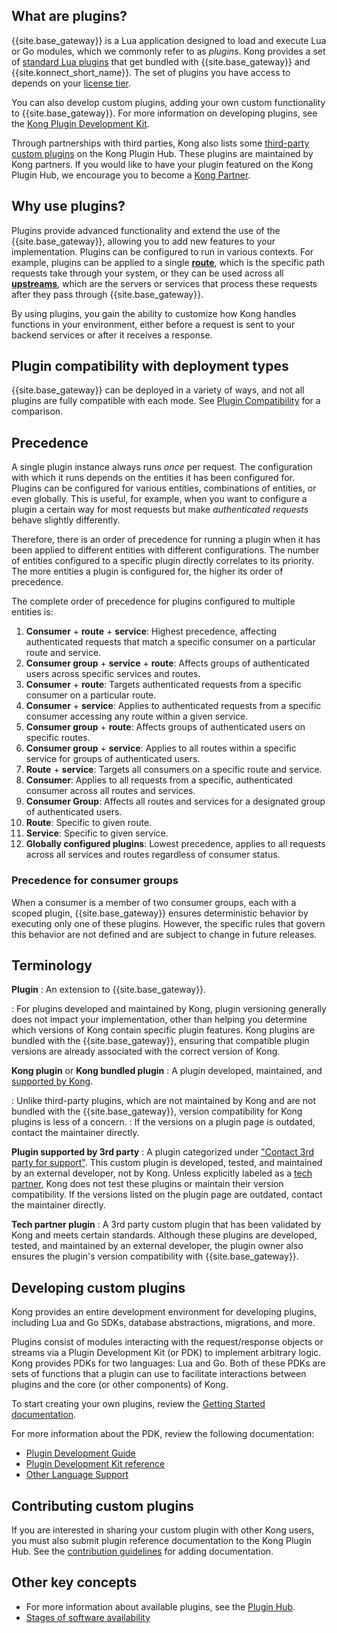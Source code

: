 <!-- shared with the Plugin Hub: Plugin Overview, Kong Gateway: Developing Plugins Overview, and Kong Gateway: Understanding Kong: Plugins -->
## What are plugins?

{{site.base_gateway}} is a Lua application designed to load and execute Lua or Go modules, which
we commonly refer to as _plugins_. Kong provides a set of
[standard Lua plugins](/hub/?support=kong-inc) that get bundled with {{site.base_gateway}} and
{{site.konnect_short_name}}. The set of plugins you
have access to depends on your [license tier](/hub/plugins/license-tiers/).

You can also develop custom plugins, adding your own custom functionality to {{site.base_gateway}}. For more information on developing plugins, see the [Kong Plugin Development Kit](/gateway/latest/plugin-development/pdk/).

Through partnerships with third parties, Kong also lists some [third-party custom plugins](/hub/?support=third-party-partner%2Ccommunity) on the Kong Plugin Hub. These plugins are maintained by Kong partners. If you would like to have your plugin featured on the Kong Plugin Hub, we encourage you to become a [Kong Partner](https://konghq.com/partners/).

## Why use plugins?

Plugins provide advanced functionality and extend the use of the {{site.base_gateway}}, allowing you to add new features to your implementation. Plugins can be configured to run in various contexts. For example, plugins can be applied to a single [**route**](/gateway/latest/key-concepts/services/), which is the specific path requests take through your system, or they can be used across all [**upstreams**](/gateway/latest/key-concepts/upstreams), which are the servers or services that process these requests after they pass through {{site.base_gateway}}. 

By using plugins, you gain the ability to customize how Kong handles functions in your environment, either before a request is sent to your backend services or after it receives a response. 

## Plugin compatibility with deployment types

{{site.base_gateway}} can be deployed in a variety of ways, and not all plugins
are fully compatible with each mode. See [Plugin Compatibility](/hub/plugins/compatibility#plugin-compatibility)
for a comparison.

## Precedence

A single plugin instance always runs _once_ per request. The
configuration with which it runs depends on the entities it has been
configured for.
Plugins can be configured for various entities, combinations of entities, or even globally.
This is useful, for example, when you want to configure a plugin a certain way for most requests but make _authenticated requests_ behave slightly differently.

Therefore, there is an order of precedence for running a plugin when it has been applied to different entities with different configurations. The number of entities configured to a specific plugin directly correlates to its priority. The more entities a plugin is configured for, the higher its order of precedence.

The complete order of precedence for plugins configured to multiple entities is:


1. **Consumer** + **route** + **service**: Highest precedence, affecting authenticated requests that match a specific consumer on a particular route and service.
1. **Consumer group** + **service** + **route**: Affects groups of authenticated users across specific services and routes.
1. **Consumer** + **route**: Targets authenticated requests from a specific consumer on a particular route.
1. **Consumer** + **service**: Applies to authenticated requests from a specific consumer accessing any route within a given service.
1. **Consumer group** + **route**: Affects groups of authenticated users on specific routes.
1. **Consumer group** + **service**: Applies to all routes within a specific service for groups of authenticated users.
1. **Route** + **service**: Targets all consumers on a specific route and service.
1. **Consumer**: Applies to all requests from a specific, authenticated consumer across all routes and services.
1. **Consumer Group**: Affects all routes and services for a designated group of authenticated users.
1. **Route**: Specific to given route.
1. **Service**: Specific to given service. 
1. **Globally configured plugins**: Lowest precedence, applies to all requests across all services and routes regardless of consumer status.

### Precedence for consumer groups

When a consumer is a member of two consumer groups, each with a scoped plugin, {{site.base_gateway}} ensures deterministic behavior by executing only one of these plugins. However, the specific rules that govern this behavior are not defined and are subject to change in future releases.

## Terminology
**Plugin**
: An extension to {{site.base_gateway}}.

:  For plugins developed and maintained by Kong, plugin versioning generally does not impact your implementation, other than helping you determine which versions of Kong contain specific plugin features.
Kong plugins are bundled with the {{site.base_gateway}}, ensuring that compatible plugin versions are already associated with the correct version of Kong.

**Kong plugin** or **Kong bundled plugin**
: A plugin developed, maintained, and [supported by Kong](/hub/?support=kong-inc).

: Unlike third-party plugins, which are not maintained by Kong and are not bundled with the {{site.base_gateway}}, version compatibility for Kong plugins is less of a concern.
: If the versions on a plugin page is outdated, contact the maintainer directly.

**Plugin supported by 3rd party**
: A plugin categorized under ["Contact 3rd party for support"](/hub/?support=community). 
This custom plugin is developed, tested, and maintained by an external developer, not by Kong.
Unless explicitly labeled as a [tech partner](/hub/?support=third-party-partner), Kong does not test these plugins or maintain their version compatibility. If the versions listed on the plugin page are outdated, contact the maintainer directly.

**Tech partner plugin**
: A 3rd party custom plugin that has been validated by Kong and meets certain standards. Although these plugins are developed, tested, and maintained by an external developer, the plugin owner also ensures the plugin's version compatibility with {{site.base_gateway}}.

## Developing custom plugins

Kong provides an entire development environment for developing plugins,
including Lua and Go SDKs, database abstractions, migrations, and more.

Plugins consist of modules interacting with the request/response objects or
streams via a Plugin Development Kit (or PDK) to implement arbitrary logic.
Kong provides PDKs for two languages: Lua and Go. Both of these PDKs are sets
of functions that a plugin can use to facilitate interactions between plugins
and the core (or other components) of Kong.

To start creating your own plugins, review the [Getting Started documentation](/gateway/latest/plugin-development/get-started/).

For more information about the PDK, review the following documentation: 

* [Plugin Development Guide](/gateway/latest/plugin-development/)
* [Plugin Development Kit reference](/gateway/latest/plugin-development/pdk/)
* [Other Language Support](/gateway/latest/plugin-development/pluginserver/go/)

## Contributing custom plugins

If you are interested in sharing your custom plugin with other Kong users, you
must also submit plugin reference documentation to the Kong Plugin Hub. See the
[contribution guidelines](/contributing/plugin-docs/)
for adding documentation.

## Other key concepts

* For more information about available plugins, see the [Plugin Hub](/hub/).
* [Stages of software availability](/gateway/latest/stability/)
